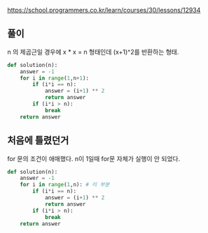 https://school.programmers.co.kr/learn/courses/30/lessons/12934

풀이
-------------
n 의 제곱근일 경우에
x * x = n 형태인데
(x+1)^2를 반환하는 형태.

```python
def solution(n):
    answer = -1
    for i in range(1,n+1):
        if (i*i == n):
            answer = (i+1) ** 2
            return answer
        if (i*i > n):
            break
    return answer
```

처음에 틀렸던거
-------------
for 문의 조건이 애매했다.
n이 1일때 for문 자체가 실행이 안 되었다.

```python
def solution(n):
    answer = -1
    for i in range(1,n): # 이 부분
        if (i*i == n):
            answer = (i+1) ** 2
            return answer
        if (i*i > n):
            break
    return answer
```
